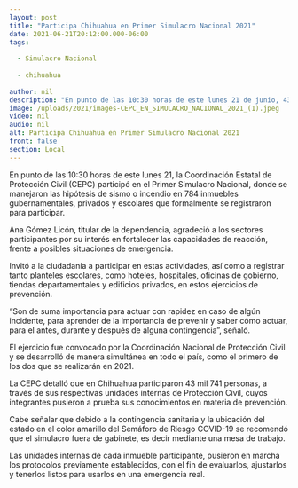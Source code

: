 ```yaml
---
layout: post
title: "Participa Chihuahua en Primer Simulacro Nacional 2021"
date: 2021-06-21T20:12:00.000-06:00
tags:
  
  - Simulacro Nacional
  
  - chihuahua
  
author: nil
description: "En punto de las 10:30 horas de este lunes 21 de junio, 43 mil 741 chihuahuenses fueron parte de este ejercicio realizado de manera simultánea en todo el país, con el objetivo de reforzar la cultura de la prevención"
image: /uploads/2021/images-CEPC_EN_SIMULACRO_NACIONAL_2021_(1).jpeg
video: nil
audio: nil
alt: Participa Chihuahua en Primer Simulacro Nacional 2021
front: false
section: Local
---
```


En punto de las 10:30 horas de este lunes 21, la Coordinación Estatal de Protección Civil (CEPC) participó en el Primer Simulacro Nacional, donde se manejaron las hipótesis de sismo o incendio en 784 inmuebles gubernamentales, privados y escolares que formalmente se registraron para participar.

Ana Gómez Licón, titular de la dependencia, agradeció a los sectores participantes por su interés en fortalecer las capacidades de reacción, frente a posibles situaciones de emergencia.

Invitó a la ciudadanía a participar en estas actividades, así como a registrar tanto planteles escolares, como hoteles, hospitales, oficinas de gobierno, tiendas departamentales y edificios privados, en estos ejercicios de prevención.

“Son de suma importancia para actuar con rapidez en caso de algún incidente, para aprender de la importancia de prevenir y saber cómo actuar, para el antes, durante y después de alguna contingencia”, señaló.

El ejercicio fue convocado por la Coordinación Nacional de Protección Civil y se desarrolló de manera simultánea en todo el país, como el primero de los dos que se realizarán en 2021.

La CEPC detalló que en Chihuahua participaron 43 mil 741 personas, a través de sus respectivas unidades internas de Protección Civil, cuyos integrantes pusieron a prueba sus conocimientos en materia de prevención.

Cabe señalar que debido a la contingencia sanitaria y la ubicación del estado en el color amarillo del Semáforo de Riesgo COVID-19 se recomendó que el simulacro fuera de gabinete, es decir mediante una mesa de trabajo.

Las unidades internas de cada inmueble participante, pusieron en marcha los protocolos previamente establecidos, con el fin de evaluarlos, ajustarlos y tenerlos listos para usarlos en una emergencia real.